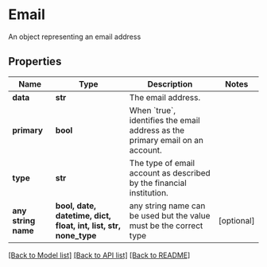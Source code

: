 # Email

An object representing an email address

## Properties
Name | Type | Description | Notes
------------ | ------------- | ------------- | -------------
**data** | **str** | The email address. | 
**primary** | **bool** | When &#x60;true&#x60;, identifies the email address as the primary email on an account. | 
**type** | **str** | The type of email account as described by the financial institution. | 
**any string name** | **bool, date, datetime, dict, float, int, list, str, none_type** | any string name can be used but the value must be the correct type | [optional]

[[Back to Model list]](../README.md#documentation-for-models) [[Back to API list]](../README.md#documentation-for-api-endpoints) [[Back to README]](../README.md)


